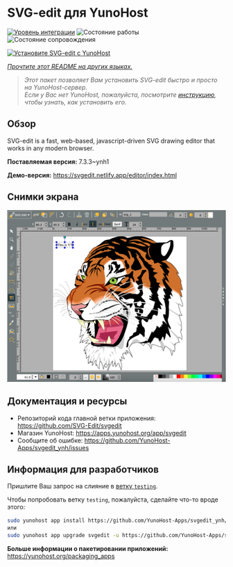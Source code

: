 <!--
Важно: этот README был автоматически сгенерирован <https://github.com/YunoHost/apps/tree/master/tools/readme_generator>
Он НЕ ДОЛЖЕН редактироваться вручную.
-->

# SVG-edit для YunoHost

[![Уровень интеграции](https://dash.yunohost.org/integration/svgedit.svg)](https://ci-apps.yunohost.org/ci/apps/svgedit/) ![Состояние работы](https://ci-apps.yunohost.org/ci/badges/svgedit.status.svg) ![Состояние сопровождения](https://ci-apps.yunohost.org/ci/badges/svgedit.maintain.svg)

[![Установите SVG-edit с YunoHost](https://install-app.yunohost.org/install-with-yunohost.svg)](https://install-app.yunohost.org/?app=svgedit)

*[Прочтите этот README на других языках.](./ALL_README.md)*

> *Этот пакет позволяет Вам установить SVG-edit быстро и просто на YunoHost-сервер.*  
> *Если у Вас нет YunoHost, пожалуйста, посмотрите [инструкцию](https://yunohost.org/install), чтобы узнать, как установить его.*

## Обзор

SVG-edit is a fast, web-based, javascript-driven SVG drawing editor that works in any modern browser.


**Поставляемая версия:** 7.3.3~ynh1

**Демо-версия:** <https://svgedit.netlify.app/editor/index.html>

## Снимки экрана

![Снимок экрана SVG-edit](./doc/screenshots/screenshot.png)

## Документация и ресурсы

- Репозиторий кода главной ветки приложения: <https://github.com/SVG-Edit/svgedit>
- Магазин YunoHost: <https://apps.yunohost.org/app/svgedit>
- Сообщите об ошибке: <https://github.com/YunoHost-Apps/svgedit_ynh/issues>

## Информация для разработчиков

Пришлите Ваш запрос на слияние в [ветку `testing`](https://github.com/YunoHost-Apps/svgedit_ynh/tree/testing).

Чтобы попробовать ветку `testing`, пожалуйста, сделайте что-то вроде этого:

```bash
sudo yunohost app install https://github.com/YunoHost-Apps/svgedit_ynh/tree/testing --debug
или
sudo yunohost app upgrade svgedit -u https://github.com/YunoHost-Apps/svgedit_ynh/tree/testing --debug
```

**Больше информации о пакетировании приложений:** <https://yunohost.org/packaging_apps>
